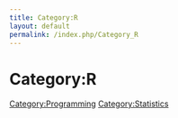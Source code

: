 ```yaml
---
title: Category:R
layout: default
permalink: /index.php/Category_R
---
```


# Category:R

[Category:Programming](Category_Programming)
[Category:Statistics](Category_Statistics)